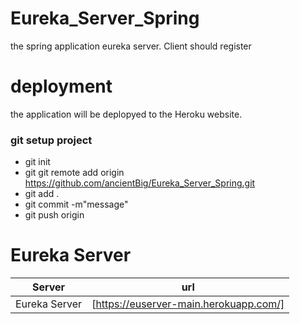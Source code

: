 # Eureka_Server_Spring
the spring application eureka server. Client should register

# deployment
the application will be deplopyed to the Heroku website.

### git setup project
- git init
- git git remote add origin https://github.com/ancientBig/Eureka_Server_Spring.git
- git add .
- git commit -m"message"
- git push origin

# Eureka Server
| Server | url |
| ------ | ------ |
| Eureka Server | [https://euserver-main.herokuapp.com/] |

